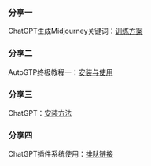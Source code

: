 ### 分享一
ChatGPT生成Midjourney关键词：[训练方案](https://pengdirect.notion.site/ChatGPT-Midjourney-56b94fb2a05441e286ac195e5714ba64)

### 分享二
AutoGTP终极教程一：[安装与使用](https://pengdirect.notion.site/AutoGTP-cbb9d8c7775343a091d5918bdbd79630)

### 分享三
ChatGPT：[安装方法](https://www.v2ex.com/t/900126)

### 分享四
ChatGPT插件系统使用：[排队链接](https://openai.com/waitlist/plugins)
